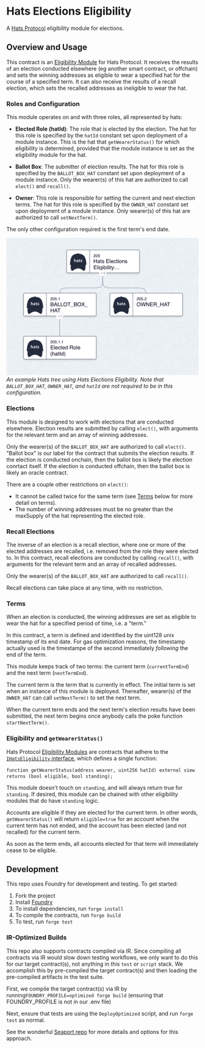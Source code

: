 # Hats Elections Eligibility

A [Hats Protocol](https://github.com/hats-protocol/hats-protocol) eligibility module for elections.

## Overview and Usage

This contract is an [Eligibility Module](https://docs.hatsprotocol.xyz/for-developers/hats-protocol-overview/eligibility-modules) for Hats Protocol. It receives the results of an election conducted elsewhere (eg another smart contract, or offchain) and sets the winning addresses as eligible to wear a specified hat for the course of a specified term. It can also receive the results of a recall election, which sets the recalled addresses as ineligible to wear the hat.

### Roles and Configuration

This module operates on and with three roles, all represented by hats:

- **Elected Role (hatId)**: The role that is elected by the election. The hat for this role is specified by the `hatId` constant set upon deployment of a module instance. This is the hat that `getWearerStatus()` for which eligibility is determined, provided that the module instance is set as the eligibility module for the hat.

- **Ballot Box**: The submitter of election results. The hat for this role is specified by the `BALLOT_BOX_HAT` constant set upon deployment of a module instance. Only the wearer(s) of this hat are authorized to call `elect()` and `recall()`.

- **Owner**: This role is responsible for setting the current and next election terms. The hat for this role is specified by the `OWNER_HAT` constant set upon deployment of a module instance. Only wearer(s) of this hat are authorized to call `setNextTerm()`.

The only other configuration required is the first term's end date.

![An example Hats tree using Hats Elections Eligibility](ExampleHatTree.png)
*An example Hats tree using Hats Elections Eligibility. Note that `BALLOT_BOX_HAT`, `OWNER_HAT`, and `hatId` are not required to be in this configuration.*

### Elections

This module is designed to work with elections that are conducted elsewhere. Election results are submitted by calling `elect()`, with arguments for the relevant term and an array of winning addresses.

Only the wearer(s) of the `BALLOT_BOX_HAT` are authorized to call `elect()`. "Ballot box" is our label for the contract that submits the election results. If the election is conducted onchain, then the ballot box is likely the election conrtact itself. If the election is conducted offchain, then the ballot box is likely an oracle contract.

There are a couple other restrictions on `elect()`:

- It cannot be called twice for the same term (see [Terms](#terms) below for more detail on terms).
- The number of winning addresses must be no greater than the maxSupply of the hat representing the elected role.

### Recall Elections

The inverse of an election is a recall election, where one or more of the elected addresses are recalled, i.e. removed from the role they were elected to. In this contract, recall elections are conducted by calling `recall()`, with arguments for the relevant term and an array of recalled addresses.

Only the wearer(s) of the `BALLOT_BOX_HAT` are authorized to call `recall()`.

Recall elections can take place at any time, with no restriction.

### Terms

When an election is conducted, the winning addresses are set as eligible to wear the hat for a specified period of time, i.e. a "term."

In this contract, a term is defined and identified by the uint128 unix timestamp of its end date. For gas optimization reasons, the timestamp actually used is the timestampe of the second immediately *following* the end of the term.

This module keeps track of two terms: the current term (`currentTermEnd`) and the next term (`nextTermEnd`).

The current term is the term that is currently in effect. The initial term is set when an instance of this module is deployed. Thereafter, wearer(s) of the `OWNER_HAT` can call `setNextTerm()` to set the next term.

When the current term ends and the next term's election results have been submitted, the next term begins once anybody calls the poke function `startNextTerm()`.

### Eligibility and `getWearerStatus()`

Hats Protocol [Eligibility Modules](https://docs.hatsprotocol.xyz/for-developers/hats-protocol-overview/eligibility-modules) are contracts that adhere to the [`IHatsEligibility` interface](https://github.com/Hats-Protocol/hats-protocol/blob/main/src/Interfaces/IHatsEligibility.sol), which defines a single function:

```solidity
function getWearerStatus(address wearer, uint256 hatId) external view returns (bool eligible, bool standing);
```

This module doesn't touch on `standing`, and will always return true for `standing`. If desired, this module can be chained with other eligibility modules that do have `standing` logic.

Accounts are eligible if they are elected for the current term. In other words, `getWearerStatus()` will return `eligible=true` for an account when the current term has not ended, and the account has been elected (and not recalled) for the current term.

As soon as the term ends, all accounts elected for that term will immediately cease to be eligible.

## Development

This repo uses Foundry for development and testing. To get started:

1. Fork the project
2. Install [Foundry](https://book.getfoundry.sh/getting-started/installation)
3. To install dependencies, run `forge install`
4. To compile the contracts, run `forge build`
5. To test, run `forge test`

### IR-Optimized Builds

This repo also supports contracts compiled via IR. Since compiling all contracts via IR would slow down testing workflows, we only want to do this for our target contract(s), not anything in this `test` or `script` stack. We accomplish this by pre-compiled the target contract(s) and then loading the pre-compiled artifacts in the test suite.

First, we compile the target contract(s) via IR by running`FOUNDRY_PROFILE=optimized forge build` (ensuring that FOUNDRY_PROFILE is not in our .env file)

Next, ensure that tests are using the `DeployOptimized` script, and run `forge test` as normal.

See the wonderful [Seaport repo](https://github.com/ProjectOpenSea/seaport/blob/main/README.md#foundry-tests) for more details and options for this approach.
